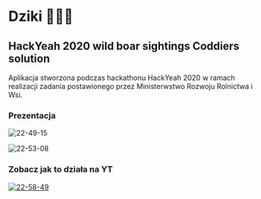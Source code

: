 # Dziki 🐗🐗🐗
## HackYeah 2020 wild boar sightings Coddiers solution

Aplikacja stworzona podczas hackathonu HackYeah 2020 w ramach realizacji zadania postawionego przez Ministerwstwo Rozwoju Rolnictwa i Wsi. 

### Prezentacja
![22-49-15](https://user-images.githubusercontent.com/47854686/113210009-099bd000-9274-11eb-9edc-18bf590b2534.jpg)

![22-53-08](https://user-images.githubusercontent.com/47854686/113210038-128ca180-9274-11eb-8c63-52a3909dddff.jpg)

### Zobacz jak to działa na YT
[![22-58-49](https://user-images.githubusercontent.com/47854686/113210635-bc6c2e00-9274-11eb-9db1-eb09bb4b3a82.jpg)](https://youtu.be/TB5N7XXwJ1Y)


